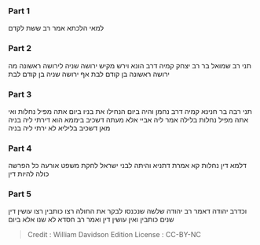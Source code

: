 
### Part 1
למאי הלכתא אמר רב ששת לקדם

### Part 2
תני רב שמואל בר רב יצחק קמיה דרב הונא וירש מקיש ירושה שניה לירושה ראשונה מה ירושה ראשונה בן קודם לבת אף ירושה שניה בן קודם לבת

### Part 3
תני רבה בר חנינא קמיה דרב נחמן והיה ביום הנחילו את בניו ביום אתה מפיל נחלות ואי אתה מפיל נחלות בלילה אמר ליה אביי אלא מעתה דשכיב ביממא הוא דירתי ליה בניה מאן דשכיב בליליא לא ירתי ליה בניה 

### Part 4
דלמא דין נחלות קא אמרת דתניא והיתה לבני ישראל לחקת משפט אורעה כל הפרשה כולה להיות דין

### Part 5
וכדרב יהודה דאמר רב יהודה שלשה שנכנסו לבקר את החולה רצו כותבין רצו עושין דין שנים כותבין ואין עושין דין ואמר רב חסדא לא שנו אלא ביום

>Credit : William Davidson Edition
>License : CC-BY-NC